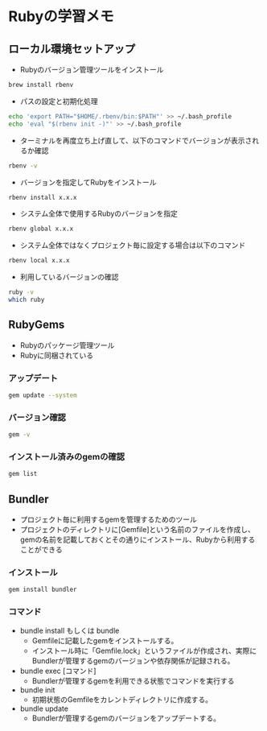 # Rubyの学習メモ

## ローカル環境セットアップ

- Rubyのバージョン管理ツールをインストール

```bash
brew install rbenv
```

- パスの設定と初期化処理

```bash
echo 'export PATH="$HOME/.rbenv/bin:$PATH"' >> ~/.bash_profile
echo 'eval "$(rbenv init -)"' >> ~/.bash_profile
```

- ターミナルを再度立ち上げ直して、以下のコマンドでバージョンが表示されるか確認

```bash
rbenv -v
```

- バージョンを指定してRubyをインストール

```bash
rbenv install x.x.x
```

- システム全体で使用するRubyのバージョンを指定

```bash
rbenv global x.x.x
```

- システム全体ではなくプロジェクト毎に設定する場合は以下のコマンド

```bash
rbenv local x.x.x
```

- 利用しているバージョンの確認

```bash
ruby -v
which ruby
```

## RubyGems

- Rubyのパッケージ管理ツール
- Rubyに同梱されている

### アップデート

```bash
gem update --system
```

### バージョン確認

```bash
gem -v
```

### インストール済みのgemの確認

```bash
gem list
```

## Bundler

- プロジェクト毎に利用するgemを管理するためのツール
- プロジェクトのディレクトリに[Gemfile]という名前のファイルを作成し、gemの名前を記載しておくとその通りにインストール、Rubyから利用することができる

### インストール

```bash
gem install bundler
```

### コマンド

- bundle install もしくは bundle
  - Gemfileに記載したgemをインストールする。
  - インストール時に「Gemfile.lock」というファイルが作成され、実際にBundlerが管理するgemのバージョンや依存関係が記録される。
- bundle exec [コマンド]
  - Bundlerが管理するgemを利用できる状態でコマンドを実行する
- bundle init
  - 初期状態のGemfileをカレントディレクトリに作成する。
- bundle update
  - Bundlerが管理するgemのバージョンをアップデートする。
